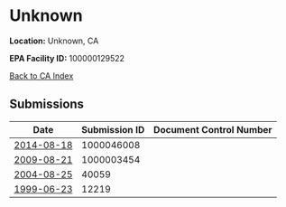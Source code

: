 # Unknown

**Location:** Unknown, CA

**EPA Facility ID:** 100000129522

[Back to CA Index](../../index.md)

## Submissions

| Date | Submission ID | Document Control Number |
|------|--------------|-------------------------|
| [2014-08-18](submissions/1000046008.md) | 1000046008 |  |
| [2009-08-21](submissions/1000003454.md) | 1000003454 |  |
| [2004-08-25](submissions/40059.md) | 40059 |  |
| [1999-06-23](submissions/12219.md) | 12219 |  |
